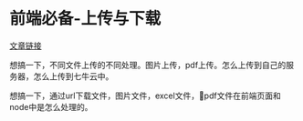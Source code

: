 # 前端必备-上传与下载
[文章链接](!https://juejin.im/post/5c3c4b3551882524a5420119)

想搞一下，不同文件上传的不同处理。图片上传，pdf上传。怎么上传到自己的服务器，怎么上传到七牛云中。

想搞一下，通过url下载文件，图片文件，excel文件，pdf文件在前端页面和node中是怎么处理的。